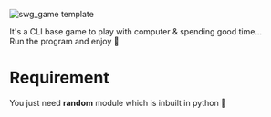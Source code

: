 ![swg_game template](https://github.com/rmondal-official/Snake-Water-Gun_game/assets/78198704/13fbf439-7e08-4575-8b30-aa6d737b8c45)

It's a CLI base game to play with computer & spending good time...  
Run the program and enjoy 🤞

# Requirement
You just need **random** module which is inbuilt in python 🙂
